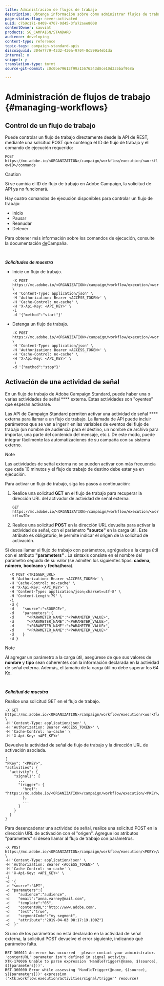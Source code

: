 ```yaml
---
title: Administración de flujos de trabajo
description: Obtenga información sobre cómo administrar flujos de trabajo con API.
page-status-flag: never-activated
uuid: c7b9c171-0409-4707-9d45-3fa72aee8008
contentOwner: sauviat
products: SG_CAMPAIGN/STANDARD
audience: developing
content-type: reference
topic-tags: campaign-standard-apis
discoiquuid: 304e7779-42d2-430a-9704-8c599a4eb1da
internal: n
snippet: y
translation-type: tm+mt
source-git-commit: c0c0be79613f99a15676343d8ce10d335baf968a

---
```



# Administración de flujos de trabajo {#managing-workflows}

## Control de un flujo de trabajo

Puede controlar un flujo de trabajo directamente desde la API de REST, mediante una solicitud POST que contenga el ID de flujo de trabajo y el comando de ejecución requerido:

`POST https://mc.adobe.io/<ORGANIZATION>/campaign/workflow/execution/<workflowID>/commands`

>[!CAUTION]
>
>Si se cambia el ID de flujo de trabajo en Adobe Campaign, la solicitud de API ya no funcionará.

Hay cuatro comandos de ejecución disponibles para controlar un flujo de trabajo:

* Inicio
* Pausar
* Reanudar
* Detener

Para obtener más información sobre los comandos de ejecución, consulte la documentación [de](https://helpx.adobe.com/campaign/standard/automating/using/executing-a-workflow.html)Campaña.

<br/>

***Solicitudes de muestra***

* Inicie un flujo de trabajo.

   ```
   -X POST https://mc.adobe.io/<ORGANIZATION>/campaign/workflow/execution/<workflowID>/commands \
   -H 'Content-Type: application/json' \
   -H 'Authorization: Bearer <ACCESS_TOKEN>' \
   -H 'Cache-Control: no-cache' \
   -H 'X-Api-Key: <API_KEY>' \
   -i
   -d '{"method":"start"}'
   ```

   <!-- + réponse -->

* Detenga un flujo de trabajo.

   ```
   -X POST https://mc.adobe.io/<ORGANIZATION>/campaign/workflow/execution/<workflowID>/commands \
   -H 'Content-Type: application/json' \
   -H 'Authorization: Bearer <ACCESS_TOKEN>' \
   -H 'Cache-Control: no-cache' \
   -H 'X-Api-Key: <API_KEY>' \
   -i
   -d '{"method":"stop"}'
   ```

   <!-- + réponse -->

## Activación de una actividad de señal

En un flujo de trabajo de Adobe Campaign Standard, puede haber una o varias actividades de señal **** externa. Estas actividades son "oyentes" que esperan activarse.

Las API de Campaign Standard permiten activar una actividad de señal **** externa para llamar a un flujo de trabajo. La llamada de API puede incluir parámetros que se van a ingerir en las variables de eventos del flujo de trabajo (un nombre de audiencia para el destino, un nombre de archivo para importar, una parte del contenido del mensaje, etc.). De este modo, puede integrar fácilmente las automatizaciones de su campaña con su sistema externo.

>[!NOTE]
>
>Las actividades de señal externa no se pueden activar con más frecuencia que cada 10 minutos y el flujo de trabajo de destino debe estar ya en ejecución.

Para activar un flujo de trabajo, siga los pasos a continuación:

1. Realice una solicitud **GET** en el flujo de trabajo para recuperar la dirección URL del activador de actividad de señal externa.

   `GET https://mc.adobe.io/<ORGANIZATION>/campaign/workflow/execution/<workflowID>`

1. Realice una solicitud **POST** en la dirección URL devuelta para activar la actividad de señal, con el parámetro **"source"** en la carga útil. Este atributo es obligatorio, le permite indicar el origen de la solicitud de activación.

Si desea llamar al flujo de trabajo con parámetros, agréguelos a la carga útil con el atributo **"parameters"** . La sintaxis consiste en el nombre del parámetro seguido de su valor (se admiten los siguientes tipos: **cadena**, **número**, **booleano** y **fecha/hora**).

```
  -X POST <TRIGGER_URL>
  -H 'Authorization: Bearer <ACCESS_TOKEN>' \
  -H 'Cache-Control: no-cache' \
  -H 'X-Api-Key: <API_KEY>' \
  -H 'Content-Type: application/json;charset=utf-8' \
  -H 'Content-Length:79' \
  -i
  -d {
  -d    "source":"<SOURCE>",
  -d    "parameters":{
  -d      "<PARAMETER_NAME":"<PARAMETER_VALUE>",
  -d      "<PARAMETER_NAME":"<PARAMETER_VALUE>",
  -d      "<PARAMETER_NAME":"<PARAMETER_VALUE>",  
  -d      "<PARAMETER_NAME":"<PARAMETER_VALUE>"
  -d    }
  -d }
```

>[!NOTE]
>
>Al agregar un parámetro a la carga útil, asegúrese de que sus valores de **nombre** y **tipo** sean coherentes con la información declarada en la actividad de señal externa. Además, el tamaño de la carga útil no debe superar los 64 Ko.

<br/>

***Solicitud de muestra***

Realice una solicitud GET en el flujo de trabajo.

```
-X GET https://mc.adobe.io/<ORGANIZATION>/campaign/workflow/execution/<workflowID> \
-H 'Content-Type: application/json' \
-H 'Authorization: Bearer <ACCESS_TOKEN>' \
-H 'Cache-Control: no-cache' \
-H 'X-Api-Key: <API_KEY>'
```

Devuelve la actividad de señal de flujo de trabajo y la dirección URL de activación asociada.

```
{
"PKey": "<PKEY>",
"activities": {
  "activity": {
    "signal1": {
      ...
      "trigger": {
        "href": "https://mc.adobe.io/<ORGANIZATION>/campaign/workflow/execution/<PKEY>/activities/activity/<PKEY>/trigger/"
        },
        ...
      }
    }
  }
}
```

Para desencadenar una actividad de señal, realice una solicitud POST en la dirección URL de activación con el "origen". Agregue los atributos "parameters" si desea llamar al flujo de trabajo con parámetros.

```
-X POST https://mc.adobe.io/<ORGANIZATION>/campaign/workflow/execution/<PKEY>/activities/activity/<PKEY>/trigger \
-H 'Content-Type: application/json' \
-H 'Authorization: Bearer <ACCESS_TOKEN>' \
-H 'Cache-Control: no-cache' \
-H 'X-Api-Key: <API_KEY>' \
-i
-d '{
-d "source":"API",
-d "parameters":{
-d    "audience":"audience",
-d    "email":"anna.varney@mail.com",
-d    "template":"05",
-d    "contentURL":"http://www.adobe.com",
-d    "test":"true",
-d    "segmentCode":"my segment",
-d    "attribute":"2019-04-03 08:17:19.100Z"}
-d  }'
```

<!-- + réponse -->

Si uno de los parámetros no está declarado en la actividad de señal externa, la solicitud POST devuelve el error siguiente, indicando qué parámetro falta.

```
RST-360011 An error has occurred - please contact your administrator.
'contentURL' parameter isn't defined in signal activity.
XTK-170006 Unable to parse expression 'HandleTrigger(@name, $(source), $({parameters}))'.
RST-360000 Error while assessing 'HandleTrigger(@name, $(source), $({parameters}))' expression ('xtk:workflow:execution/activities/signal/trigger' resource)
```

